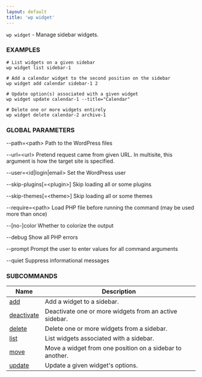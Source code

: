 ```yaml
---
layout: default
title: 'wp widget'
---
```


`wp widget` - Manage sidebar widgets.

### EXAMPLES

    # List widgets on a given sidebar
    wp widget list sidebar-1

    # Add a calendar widget to the second position on the sidebar
    wp widget add calendar sidebar-1 2

    # Update option(s) associated with a given widget
    wp widget update calendar-1 --title="Calendar"

    # Delete one or more widgets entirely
    wp widget delete calendar-2 archive-1

### GLOBAL PARAMETERS

  \--path=&lt;path&gt;
      Path to the WordPress files

  \--url=&lt;url&gt;
      Pretend request came from given URL. In multisite, this argument is how the target site is specified.

  \--user=&lt;id|login|email&gt;
      Set the WordPress user

  \--skip-plugins[=&lt;plugin&gt;]
      Skip loading all or some plugins

  \--skip-themes[=&lt;theme&gt;]
      Skip loading all or some themes

  \--require=&lt;path&gt;
      Load PHP file before running the command (may be used more than once)

  \--[no-]color
      Whether to colorize the output

  \--debug
      Show all PHP errors

  \--prompt
      Prompt the user to enter values for all command arguments

  \--quiet
      Suppress informational messages



### SUBCOMMANDS

<table>
	<thead>
	<tr>
		<th>Name</th>
		<th>Description</th>
	</tr>
	</thead>
	<tbody>
		<tr>
			<td><a href="/commands/widget/add/">add</a></td>
			<td>Add a widget to a sidebar.</td>
		</tr>
		<tr>
			<td><a href="/commands/widget/deactivate/">deactivate</a></td>
			<td>Deactivate one or more widgets from an active sidebar.</td>
		</tr>
		<tr>
			<td><a href="/commands/widget/delete/">delete</a></td>
			<td>Delete one or more widgets from a sidebar.</td>
		</tr>
		<tr>
			<td><a href="/commands/widget/list/">list</a></td>
			<td>List widgets associated with a sidebar.</td>
		</tr>
		<tr>
			<td><a href="/commands/widget/move/">move</a></td>
			<td>Move a widget from one position on a sidebar to another.</td>
		</tr>
		<tr>
			<td><a href="/commands/widget/update/">update</a></td>
			<td>Update a given widget's options.</td>
		</tr>
	</tbody>
</table>
